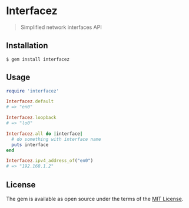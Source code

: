 # Interfacez
> Simplified network interfaces API

## Installation

    $ gem install interfacez

## Usage

```ruby
require 'interfacez'

Interfacez.default
# => "en0"

Interfacez.loopback
# => "lo0"

Interfacez.all do |interface|
  # do something with interface name
  puts interface
end

Interfacez.ipv4_address_of("en0")
# => "192.168.1.2"
```

## License

The gem is available as open source under the terms of the [MIT License](https://opensource.org/licenses/MIT).
